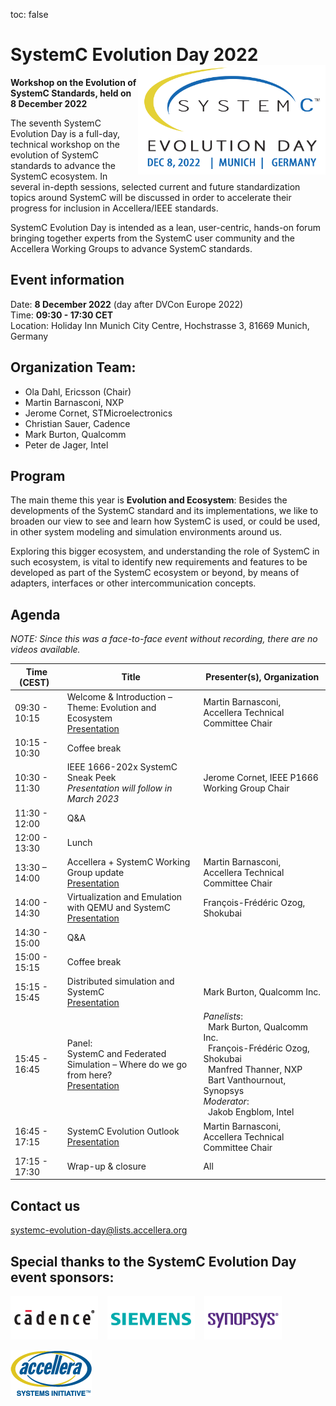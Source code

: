 toc: false

# SystemC Evolution Day 2022 <img style="float: right; width:300px;" src="/images/SCED-2022-Logo-500px.png">

**Workshop on the Evolution of SystemC Standards, held on 8 December 2022**

The seventh SystemC Evolution Day is a full-day, technical workshop on the evolution of SystemC standards to advance the SystemC ecosystem. In several in-depth sessions, selected current and future standardization topics around SystemC will be discussed in order to accelerate their progress for inclusion in Accellera/IEEE standards.

SystemC Evolution Day is intended as a lean, user-centric, hands-on forum bringing together experts from the SystemC user community and the Accellera Working Groups to advance SystemC standards.

## Event information

Date: **8 December 2022** (day after DVCon Europe 2022)<br>
Time: **09:30 - 17:30 CET**<br>
Location: Holiday Inn Munich City Centre, Hochstrasse 3, 81669 Munich, Germany
<!--
## Registration

Registration fee is €50. [Register here](https://dvcon-europe.org/registration/).
-->

## Organization Team:

 * Ola Dahl, Ericsson (Chair)
 * Martin Barnasconi, NXP
 * Jerome Cornet, STMicroelectronics
 * Christian Sauer, Cadence
 * Mark Burton, Qualcomm
 * Peter de Jager, Intel

## Program

The main theme this year is **Evolution and Ecosystem**: Besides the developments of the SystemC standard and its implementations, we like to broaden our view to see and learn how SystemC is used, or could be used, in other system modeling and simulation environments around us.

Exploring this bigger ecosystem, and understanding the role of SystemC in such ecosystem, is vital to identify new requirements and features to be developed as part of the SystemC ecosystem or beyond, by means of adapters, interfaces or other intercommunication concepts.

## Agenda

*NOTE: Since this was a face-to-face event without recording, there are no videos available.*

| Time (CEST)&nbsp;&nbsp; | Title | Presenter(s), Organization |
| --------------------- | ---------------- | -------------------------------- |
| 09:30 - 10:15 | Welcome & Introduction – Theme: Evolution and Ecosystem<br>[Presentation][1p] | Martin Barnasconi, Accellera Technical Committee Chair |
| 10:15 - 10:30 | Coffee break |
| 10:30 - 11:30 | IEEE 1666-202x SystemC Sneak Peek<br>*Presentation will follow in March 2023* | Jerome Cornet, IEEE P1666 Working Group Chair |
| 11:30 - 12:00 | Q&A |
| 12:00 - 13:30 | Lunch |
| 13:30 – 14:00 | Accellera + SystemC Working Group update<br>[Presentation][3p] | Martin Barnasconi, Accellera Technical Committee Chair |
| 14:00 - 14:30 | Virtualization and Emulation with QEMU and SystemC<br>[Presentation][4p] | François-Frédéric Ozog, Shokubai |
| 14:30 - 15:00 | Q&A |
| 15:00 - 15:15 | Coffee break |
| 15:15 - 15:45 | Distributed simulation and SystemC<br>[Presentation][5p] | Mark Burton, Qualcomm Inc. |
| 15:45 - 16:45 | Panel:<br>SystemC and Federated Simulation – Where do we go from here?<br>[Presentation][5p] | _Panelists_:<br>&nbsp;&nbsp;Mark Burton, Qualcomm Inc.<br>&nbsp;&nbsp;François-Frédéric Ozog, Shokubai<br>&nbsp;&nbsp;Manfred Thanner, NXP<br>&nbsp;&nbsp;Bart Vanthournout, Synopsys<br>_Moderator_:<br>&nbsp;&nbsp;Jakob Engblom, Intel |
| 16:45 - 17:15 | SystemC Evolution Outlook<br>[Presentation][1p] | Martin Barnasconi, Accellera Technical Committee Chair |
| 17:15 - 17:30 | Wrap-up & closure | All |

## Contact us

[systemc-evolution-day@lists.accellera.org](mailto:systemc-evolution-day@lists.accellera.org)

## Special thanks to the SystemC Evolution Day event sponsors:

<p><a href="http://www.cadence.com/" target="_blank" rel="noopener noreferrer"><img style="display: inline-block; padding-right: 15px;" src="/images/logo-cadence-sponsor.png" alt="Cadence" /></a><a href="http://www.mentor.com/" target="_blank" rel="noopener noreferrer"><img style="display: inline-block; padding-right: 15px;" src="/images/logo-siemens-sponsor.png" alt="Siemens EDA" /></a><a href="http://www.synopsys.com/" target="_blank" rel="noopener noreferrer"><img style="display: inline-block;" src="/images/logo-synopsys-sponsor.png" alt="Synopsys" /></a></p>
<p><a href="http://www.accellera.ogr/" target="_blank" rel="noopener noreferrer"><img style="display: inline-block;" src="/images/logo_accellera.png" alt="Accellera" /></a></p>

[1p]: https://workspace.accellera.org/document/dl/11403
<!--[2p]: https://workspace.accellera.org/document/dl/10745-->
[3p]: https://workspace.accellera.org/document/dl/11402
[4p]: https://workspace.accellera.org/document/dl/11401
[5p]: https://workspace.accellera.org/document/dl/11400

